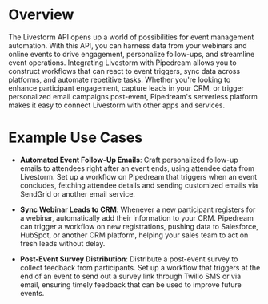 # Overview

The Livestorm API opens up a world of possibilities for event management automation. With this API, you can harness data from your webinars and online events to drive engagement, personalize follow-ups, and streamline event operations. Integrating Livestorm with Pipedream allows you to construct workflows that can react to event triggers, sync data across platforms, and automate repetitive tasks. Whether you're looking to enhance participant engagement, capture leads in your CRM, or trigger personalized email campaigns post-event, Pipedream's serverless platform makes it easy to connect Livestorm with other apps and services.

# Example Use Cases

- **Automated Event Follow-Up Emails**: Craft personalized follow-up emails to attendees right after an event ends, using attendee data from Livestorm. Set up a workflow on Pipedream that triggers when an event concludes, fetching attendee details and sending customized emails via SendGrid or another email service.

- **Sync Webinar Leads to CRM**: Whenever a new participant registers for a webinar, automatically add their information to your CRM. Pipedream can trigger a workflow on new registrations, pushing data to Salesforce, HubSpot, or another CRM platform, helping your sales team to act on fresh leads without delay.

- **Post-Event Survey Distribution**: Distribute a post-event survey to collect feedback from participants. Set up a workflow that triggers at the end of an event to send out a survey link through Twilio SMS or via email, ensuring timely feedback that can be used to improve future events.
